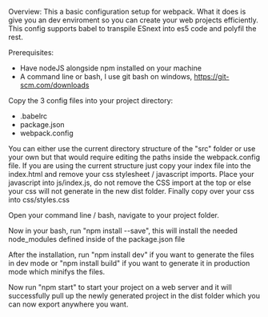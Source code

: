 Overview:
This a basic configuration setup for webpack. What it does is give you an dev enviroment so you can create your web projects efficiently.
This config supports babel to transpile ESnext into es5 code and polyfil the rest.

Prerequisites:
- Have nodeJS alongside npm installed on your machine
- A command line or bash, I use git bash on windows, https://git-scm.com/downloads


Copy the 3 config files into your project directory:
- .babelrc
- package.json
- webpack.config

You can either use the current directory structure of the "src" folder or use your own but that would require editing the paths inside the webpack.config file. 
If you are using the current structure just copy your index file into the index.html and remove your css stylesheet / javascript imports. 
Place your javascript into js/index.js, do not remove the CSS import at the top or else your css will not generate in the new dist folder. 
Finally copy over your css into css/styles.css 


Open your command line / bash, navigate to your project folder. 

Now in your bash, run "npm install --save", this will install the needed node_modules defined inside of the package.json file 

After the installation, run "npm install dev" if you want to generate the files in dev mode or "npm install build" if you want to generate it in production mode which minifys the files. 

Now run "npm start" to start your project on a web server and it will successfully pull up the newly generated project in the dist folder which you can now export anywhere you want.

